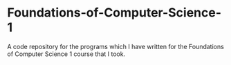 # Foundations-of-Computer-Science-1
A code repository for the programs which I have written for the Foundations of Computer Science 1 course that I took. 

